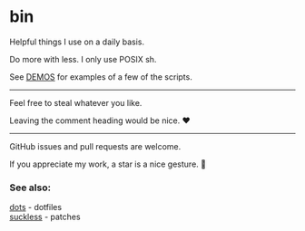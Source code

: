 # bin

Helpful things I use on a daily basis.

Do more with less. I only use POSIX sh.

See [DEMOS](https://github.com/mitchweaver/bin/tree/master/DEMOS) for examples of a few of the scripts.

--------

Feel free to steal whatever you like.

Leaving the comment heading would be nice. ❤

--------

GitHub issues and pull requests are welcome.

If you appreciate my work, a star is a nice gesture. 🌟

### See also:

[dots](http://github.com/mitchweaver/dots) - dotfiles  
[suckless](http://github.com/mitchweaver/suckless) - patches  
